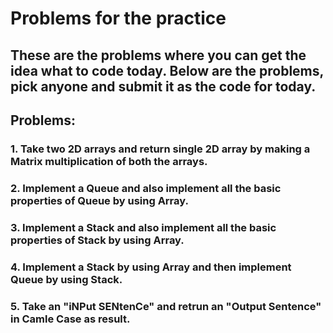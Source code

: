 # Problems for the practice

## These are the problems where you can get the idea what to code today. Below are the problems, pick anyone and submit it as the code for today.

## **Problems:**

### 1. Take two 2D arrays and return single 2D array by making a Matrix multiplication of both the arrays.
### 2. Implement a Queue and also implement all the basic properties of Queue by using Array.
### 3. Implement a Stack and also implement all the basic properties of Stack by using Array.
### 4. Implement a Stack by using Array and then implement Queue by using Stack.
### 5. Take an "iNPut SENtenCe" and retrun an "Output Sentence" in Camle Case as result.
